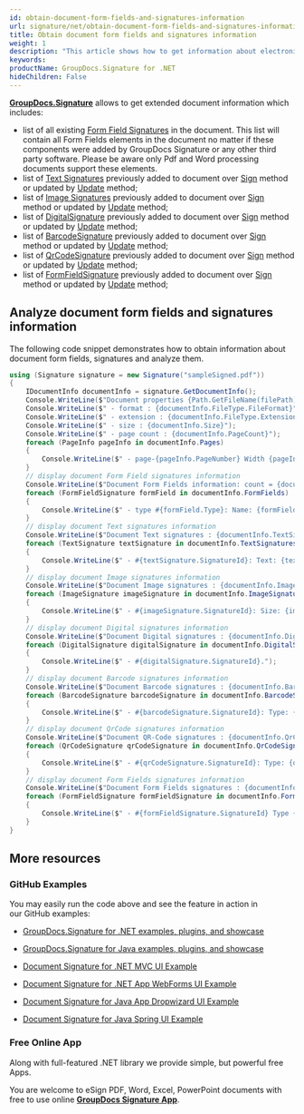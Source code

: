 ```yaml
---
id: obtain-document-form-fields-and-signatures-information
url: signature/net/obtain-document-form-fields-and-signatures-information
title: Obtain document form fields and signatures information
weight: 1
description: "This article shows how to get information about electronic signatures in the document and its form fields with GroupDocs.Signature API."
keywords: 
productName: GroupDocs.Signature for .NET
hideChildren: False
---
```

[**GroupDocs.Signature**](https://products.groupdocs.com/signature/net) allows to get extended document information which includes:

*   list of all existing [Form Field Signatures](https://apireference.groupdocs.com/net/signature/groupdocs.signature.domain/formfieldsignature) in the document. This list will contain all Form Fields elements in the document no matter if these components were added by GroupDocs Signature or any other third party software. Please be aware only Pdf and Word processing documents support these elements.
*   list of [Text Signatures](https://apireference.groupdocs.com/net/signature/groupdocs.signature.domain/textsignature) previously added to document over [Sign](https://apireference.groupdocs.com/net/signature/groupdocs.signature/signature/methods/sign/index) method or updated by [Update](https://apireference.groupdocs.com/net/signature/groupdocs.signature/signature/methods/update/index) method;
*   list of [Image Signatures](https://apireference.groupdocs.com/net/signature/groupdocs.signature.domain/imagesignature) previously added to document over [Sign](https://apireference.groupdocs.com/net/signature/groupdocs.signature/signature/methods/sign/index) method or updated by [Update](https://apireference.groupdocs.com/net/signature/groupdocs.signature/signature/methods/update/index) method;
*   list of [DigitalSignature](https://apireference.groupdocs.com/net/signature/groupdocs.signature.domain/digitalsignature) previously added to document over [Sign](https://apireference.groupdocs.com/net/signature/groupdocs.signature/signature/methods/sign/index) method or updated by [Update](https://apireference.groupdocs.com/net/signature/groupdocs.signature/signature/methods/update/index) method;
*   list of [BarcodeSignature](https://apireference.groupdocs.com/net/signature/groupdocs.signature.domain/barcodesignature) previously added to document over [Sign](https://apireference.groupdocs.com/net/signature/groupdocs.signature/signature/methods/sign/index) method or updated by [Update](https://apireference.groupdocs.com/net/signature/groupdocs.signature/signature/methods/update/index) method;
*   list of [QrCodeSignature](https://apireference.groupdocs.com/net/signature/groupdocs.signature.domain/qrcodesignature) previously added to document over [Sign](https://apireference.groupdocs.com/net/signature/groupdocs.signature/signature/methods/sign/index) method or updated by [Update](https://apireference.groupdocs.com/net/signature/groupdocs.signature/signature/methods/update/index) method;
*   list of [FormFieldSignature](https://apireference.groupdocs.com/net/signature/groupdocs.signature.domain/formfieldsignature) previously added to document over [Sign](https://apireference.groupdocs.com/net/signature/groupdocs.signature/signature/methods/sign/index) method or updated by [Update](https://apireference.groupdocs.com/net/signature/groupdocs.signature/signature/methods/update/index) method;

## Analyze document form fields and signatures information

The following code snippet demonstrates how to obtain information about document form fields, signatures and analyze them.

```csharp
using (Signature signature = new Signature("sampleSigned.pdf"))
{
    IDocumentInfo documentInfo = signature.GetDocumentInfo();
    Console.WriteLine($"Document properties {Path.GetFileName(filePath)}:");
    Console.WriteLine($" - format : {documentInfo.FileType.FileFormat}");
    Console.WriteLine($" - extension : {documentInfo.FileType.Extension}");
    Console.WriteLine($" - size : {documentInfo.Size}");
    Console.WriteLine($" - page count : {documentInfo.PageCount}");
    foreach (PageInfo pageInfo in documentInfo.Pages)
    {
        Console.WriteLine($" - page-{pageInfo.PageNumber} Width {pageInfo.Width}, Height {pageInfo.Height}");
    }
    // display document Form Field signatures information
    Console.WriteLine($"Document Form Fields information: count = {documentInfo.FormFields.Count}");
    foreach (FormFieldSignature formField in documentInfo.FormFields)
    {
        Console.WriteLine($" - type #{formField.Type}: Name: {formField.Name} Value: {formField.Value}");
    }
    // display document Text signatures information
    Console.WriteLine($"Document Text signatures : {documentInfo.TextSignatures.Count}");
    foreach (TextSignature textSignature in documentInfo.TextSignatures)
    {
        Console.WriteLine($" - #{textSignature.SignatureId}: Text: {textSignature.Text}");
    }
    // display document Image signatures information
    Console.WriteLine($"Document Image signatures : {documentInfo.ImageSignatures.Count}");
    foreach (ImageSignature imageSignature in documentInfo.ImageSignatures)
    {
        Console.WriteLine($" - #{imageSignature.SignatureId}: Size: {imageSignature.Size} bytes, Format: {imageSignature.Format}.");
    }
    // display document Digital signatures information
    Console.WriteLine($"Document Digital signatures : {documentInfo.DigitalSignatures.Count}");
    foreach (DigitalSignature digitalSignature in documentInfo.DigitalSignatures)
    {
        Console.WriteLine($" - #{digitalSignature.SignatureId}.");
    }
    // display document Barcode signatures information
    Console.WriteLine($"Document Barcode signatures : {documentInfo.BarcodeSignatures.Count}");
    foreach (BarcodeSignature barcodeSignature in documentInfo.BarcodeSignatures)
    {
        Console.WriteLine($" - #{barcodeSignature.SignatureId}: Type: {barcodeSignature.EncodeType?.TypeName}. Text: {barcodeSignature.Text}");
    }
    // display document QrCode signatures information
    Console.WriteLine($"Document QR-Code signatures : {documentInfo.QrCodeSignatures.Count}");
    foreach (QrCodeSignature qrCodeSignature in documentInfo.QrCodeSignatures)
    {
        Console.WriteLine($" - #{qrCodeSignature.SignatureId}: Type: {qrCodeSignature.EncodeType?.TypeName}. Text: {qrCodeSignature.Text}");
    }
    // display document Form Fields signatures information
    Console.WriteLine($"Document Form Fields signatures : {documentInfo.FormFieldSignatures.Count}");
    foreach (FormFieldSignature formFieldSignature in documentInfo.FormFields)
    {
        Console.WriteLine($" - #{formFieldSignature.SignatureId} Type {formFieldSignature.Type}: Name: {formFieldSignature.Name} Value: {formFieldSignature.Value}");
    }
}
```

## More resources

### GitHub Examples 

You may easily run the code above and see the feature in action in our GitHub examples:

*   [GroupDocs.Signature for .NET examples, plugins, and showcase](https://github.com/groupdocs-signature/GroupDocs.Signature-for-.NET)
    
*   [GroupDocs.Signature for Java examples, plugins, and showcase](https://github.com/groupdocs-signature/GroupDocs.Signature-for-Java)
    
*   [Document Signature for .NET MVC UI Example](https://github.com/groupdocs-signature/GroupDocs.Signature-for-.NET-MVC) 
    
*   [Document Signature for .NET App WebForms UI Example](https://github.com/groupdocs-signature/GroupDocs.Signature-for-.NET-WebForms)
    
*   [Document Signature for Java App Dropwizard UI Example](https://github.com/groupdocs-signature/GroupDocs.Signature-for-Java-Dropwizard)
    
*   [Document Signature for Java Spring UI Example](https://github.com/groupdocs-signature/GroupDocs.Signature-for-Java-Spring)
    

### Free Online App 

Along with full-featured .NET library we provide simple, but powerful free Apps.

You are welcome to eSign PDF, Word, Excel, PowerPoint documents with free to use online **[GroupDocs Signature App](https://products.groupdocs.app/signature)**.
